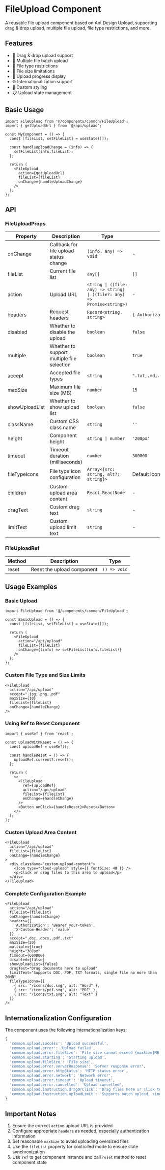 # FileUpload Component

A reusable file upload component based on Ant Design Upload, supporting drag & drop upload, multiple file upload, file type restrictions, and more.

## Features

- 🚀 Drag & drop upload support
- 📁 Multiple file batch upload
- 🎯 File type restrictions
- 📏 File size limitations
- 🔄 Upload progress display
- 🌐 Internationalization support
- 🎨 Custom styling
- 📋 Upload state management

## Basic Usage

```tsx
import FileUpload from '@/components/common/FileUpload';
import { getUploadUrl } from '@/api/upload';

const MyComponent = () => {
  const [fileList, setFileList] = useState([]);

  const handleUploadChange = (info) => {
    setFileList(info.fileList);
  };

  return (
    <FileUpload
      action={getUploadUrl}
      fileList={fileList}
      onChange={handleUploadChange}
    />
  );
};
```

## API

### FileUploadProps

| Property | Description | Type | Default |
| --- | --- | --- | --- |
| onChange | Callback for file upload status change | `(info: any) => void` | - |
| fileList | Current file list | `any[]` | `[]` |
| action | Upload URL | `string \| ((file: any) => string) \| ((file?: any) => Promise<string>)` | - |
| headers | Request headers | `Record<string, string>` | `{ Authorization: 'Bearer token' }` |
| disabled | Whether to disable the upload | `boolean` | `false` |
| multiple | Whether to support multiple file selection | `boolean` | `true` |
| accept | Accepted file types | `string` | `".txt,.md,.pdf,.html,.xlsx,.pptx,.docx,.csv"` |
| maxSize | Maximum file size (MB) | `number` | `15` |
| showUploadList | Whether to show upload list | `boolean` | `false` |
| className | Custom CSS class name | `string` | `''` |
| height | Component height | `string \| number` | `'200px'` |
| timeout | Timeout duration (milliseconds) | `number` | `300000` |
| fileTypeIcons | File type icon configuration | `Array<{src: string, alt?: string}>` | Default icon config |
| children | Custom upload area content | `React.ReactNode` | - |
| dragText | Custom drag text | `string` | - |
| limitText | Custom upload limit text | `string` | - |

### FileUploadRef

| Method | Description | Type |
| --- | --- | --- |
| reset | Reset the upload component | `() => void` |

## Usage Examples

### Basic Upload

```tsx
import FileUpload from '@/components/common/FileUpload';

const BasicUpload = () => {
  const [fileList, setFileList] = useState([]);

  return (
    <FileUpload
      action="/api/upload"
      fileList={fileList}
      onChange={(info) => setFileList(info.fileList)}
    />
  );
};
```

### Custom File Type and Size Limits

```tsx
<FileUpload
  action="/api/upload"
  accept=".jpg,.png,.pdf"
  maxSize={10}
  fileList={fileList}
  onChange={handleChange}
/>
```

### Using Ref to Reset Component

```tsx
import { useRef } from 'react';

const UploadWithReset = () => {
  const uploadRef = useRef();
  
  const handleReset = () => {
    uploadRef.current?.reset();
  };

  return (
    <>
      <FileUpload
        ref={uploadRef}
        action="/api/upload"
        fileList={fileList}
        onChange={handleChange}
      />
      <Button onClick={handleReset}>Reset</Button>
    </>
  );
};
```

### Custom Upload Area Content

```tsx
<FileUpload
  action="/api/upload"
  fileList={fileList}
  onChange={handleChange}
>
  <div className="custom-upload-content">
    <Icon type="cloud-upload" style={{ fontSize: 48 }} />
    <p>Click or drag files to this area to upload</p>
  </div>
</FileUpload>
```

### Complete Configuration Example

```tsx
<FileUpload
  action="/api/upload"
  fileList={fileList}
  onChange={handleChange}
  headers={{
    'Authorization': 'Bearer your-token',
    'X-Custom-Header': 'value'
  }}
  accept=".doc,.docx,.pdf,.txt"
  maxSize={20}
  multiple={true}
  height="300px"
  timeout={600000}
  disabled={false}
  showUploadList={false}
  dragText="Drag documents here to upload"
  limitText="Supports DOC, PDF, TXT formats, single file no more than 20MB"
  fileTypeIcons={[
    { src: "/icons/doc.svg", alt: "Word" },
    { src: "/icons/pdf.svg", alt: "PDF" },
    { src: "/icons/txt.svg", alt: "Text" }
  ]}
/>
```

## Internationalization Configuration

The component uses the following internationalization keys:

```typescript
{
  'common.upload.success': 'Upload successful',
  'common.upload.error': 'Upload failed',
  'common.upload.error.fileSize': 'File size cannot exceed {maxSize}MB',
  'common.upload.starting': 'Starting upload',
  'common.upload.fileSize': 'File size',
  'common.upload.error.serverResponse': 'Server response error',
  'common.upload.error.httpStatus': 'HTTP status error',
  'common.upload.error.network': 'Network error',
  'common.upload.error.timeout': 'Upload timeout',
  'common.upload.error.cancelled': 'Upload cancelled',
  'common.upload.instruction.dragOrClick': 'Drag files here or click to upload',
  'common.upload.instruction.uploadLimit': 'Supports batch upload, single file no more than {maxSize}MB'
}
```

## Important Notes

1. Ensure the correct `action` upload URL is provided
2. Configure appropriate `headers` as needed, especially authentication information
3. Set reasonable `maxSize` to avoid uploading oversized files
4. Use the `fileList` property for controlled mode to ensure state synchronization
5. Use `ref` to get component instance and call `reset` method to reset component state 